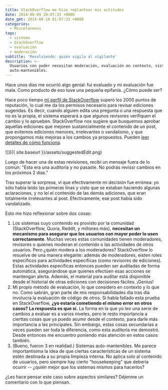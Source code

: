 ```yaml
---
title: StackOverflow me hizo replantear mis actitudes
date: 2014-08-09 20:07:33 +0000
date_gmt: 2014-08-10 01:07:33 +0000
categories:
  - Miscelaneous
tags:
  - sistema
  - StackOverflow
  - evaluación
  - moderación
subtitle: 'Resolviendo: quién vigila al vigilante'
description: >-
  Usuarios con poder necesitan moderación, evaluación en contexto, sistemas
  auto-mantenibles.
---
```



Hace unos días me ocurrió algo genial: fui evaluado y mi evaluación fue mala. Como producto de eso tuve una pequeña epifanía.  ¿Cómo puede ser?

<!--more-->

Hace poco tiempo [mi perfil de StackOverflow](http://stackoverflow.com/users/147507/alpha) superó los 2000 puntos de reputación, lo cual me da los permisos necesario para revisar ediciones sugeridas. Es decir, cuando alguien edita una pregunta o una respuesta que no es la propia, el sistema esperará a que algunos revisores verifiquen el cambio y lo aprueben. StackOverflow nos sugiere que busquemos aprobar aquellas ediciones que mejoren sustancialmente el contenido de un post, que evitemos ediciones menores, irrelevantes o vandalismo, y que propongamos más mejoras a los cambios ya propuestos. Pueden [leer detalles de cómo funciona](http://meta.stackexchange.com/questions/76251/how-do-suggested-edits-work).

![]({{ site.baseurl }}/assets/suggestedEdit.png)


Luego de hacer una de estas revisiones, recibí un mensaje fuera de lo común: "Esta era una auditoría y no pasaste. No podrás revissr cambios en los próximos 2 días."

Tras superar la sorpresa, ví que efectivamente mi decisión fue errónea: yo sólo había leído las primeras línas y visto que se estaban haciendo algunas aclaraciones, y no leí el contenido de las demás adiciones, que eran totalmente irrelevantes al post. Efectivamente, ese post había sido vandalizado.

Esto me hizo reflexionar sobre dos cosas:

1. Los sistemas cuyo contenido es provisto por la comunidad (StackOverflow, Quora, Reddit, y millones más), **necesitan un mecanismo para asegurar que los usuarios con mayor poder lo usen correctamente**. Muchas veces estas comunidades tienen moderadores, revisores o quienes moderan el contenido o las actividades de otros usuarios. Pero  ¿quién modera a los moderadores? StackOverflow lo resuelve de una manera elegante: además de moderadores, eisten roles específicos para actividades específicas (como revisores de ediciones). Estas actividades específicas entonces pueden ser auditadas de forma automática, asegurándose que quienes efectúen esas acciones se mantengan alerta. Además, el material para auditar está disponible desde el historial de otras ediciones con decisiones fáciles. ¡Genius!
1. Mi propio método de evaluación, lo que considero en contexto y lo que no. Como sabrán, gran parte de mis responsabilidades día tras día involucra la evaluación de código de otros. Si había fallado esta prueba en StackOverflow, **¿yo estaría cometiendo el mismo error en otros casos? La respuesta es que sí.** La forma en la que yo leo una serie de cambios a evaluar es a varios niveles, pero le resto importancia a cierttas cosas que ya puedo asumir desde el contexto, para darle más importancia a las principales. Sin embargo, estas cosas secundarias a veces pueden ser toda la diferencia, como esta auditoría me demostró. Desde entonces me encuentro poniendo más atención en estos casos también.
1. (Bueno, fueron 3 en realidad.) Sistemas auto-mantenibles. Me parece importantísima la idea de que ciertas características de un sistema estén destinada a su propia limpieza interna. No aplica solo al contenido de usuarios, pero siempre hay cierto "housekeeping" que debería ocurrir --  ¿quién mejor que los sistemas mismos para hacerlos?

¿Les hace pensar este caso sobre aspectos similares? Déjenme un comentario con lo que piensan.
